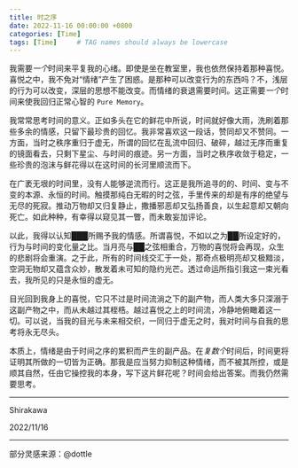 ```yaml
---
title: 时之序
date: 2022-11-16 00:00:00 +0800
categories: [Time]
tags: [Time]     # TAG names should always be lowercase
---
```


我需要*一个*时间来平复我的心绪。即使是坐在教室里，我也依然保持着那种喜悦。喜悦之中，我不免对“情绪”产生了困惑。是那种可以改变行为的东西吗？不，浅层的行为可以改变，深层的思想不能改变。而情绪的衰退需要时间。这正需要*一个*时间来使我回归正常心智的 $\texttt{Pure Memory}$。

我常常思考时间的意义。正如多头在它的鲜花中所说，时间就好像大雨，洗刷着那些多余的情感，只留下最珍贵的回忆。我非常喜欢这一段话，赞同却又不赞同。一方面，当时之秩序重归于虚无，所谓的回忆在乱流中回归、破碎，越过无序而重复的镜面看去，只剩下星尘、与时间的痕迹。另一方面，当时之秩序收敛于稳定，一些珍贵的泡沫与鲜花得以在这时间的长河里顺流而下。

在广袤无垠的时间里，没有人能够逆流而行。这正是我所追寻的的、时间、变与不变的本源、永恒的时间。触摸那纯白无暇的时之弦，手里传来的却是有序的绝望与无尽的死寂。推动万物却又归复静止，撒播邪恶却又弘扬善良，以生起意却又朝向死亡。如此种种，有幸得以窥见其一瞥，而未敢妄加评论。

以此，我得以认知███所赐予我的情感。所谓喜悦，不如以之为██所设定好的，行为与时间的变化量之比。当月亮与██之弦相重合，万物的喜悦将会再现，众生的悲剧将会重演。之于此，所有的时间线交汇于一处，那奇点极明亮却又极黯淡，空洞无物却又蕴含众妙，散发着未可知的隐约光芒。透过命运所指引我这一束光看去，我所见的只是永恒的虚无。

目光回到我身上的喜悦，它只不过是时间流淌之下的副产物，而人类大多只深溺于这副产物之中，而从未越过其桎梏。越过喜悦之上的时间流，冷静地俯瞰着这一切。可以说，当我的目光与未来相交织，一同归于虚无之时，我对时间与自我的思考将永无尽头。

本质上，情绪是由于时间之序的累积而产生的副产品。在*复数个*时间后，时间更将证明其所做的一切皆为正确。那我是应当努力抑制这种情绪，而不被其所控，或是顺其自然，任由它操控我的本身，写下这片鲜花呢？时间会给出答案。而我仍然需要思考。

---

Shirakawa

2022/11/16

---

部分灵感来源：@dottle
